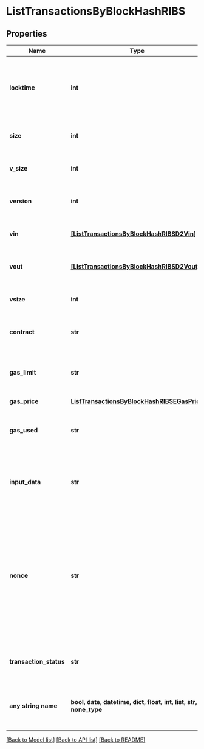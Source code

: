 # ListTransactionsByBlockHashRIBS


## Properties
Name | Type | Description | Notes
------------ | ------------- | ------------- | -------------
**locktime** | **int** | Represents the time at which a particular transaction can be added to the blockchain. | [optional] 
**size** | **int** | Represents the total size of this transaction. | [optional] 
**v_size** | **int** | Represents the virtual size of this transaction. | [optional] 
**version** | **int** | Represents transaction version number. | [optional] 
**vin** | [**[ListTransactionsByBlockHashRIBSD2Vin]**](ListTransactionsByBlockHashRIBSD2Vin.md) | Represents the transaction inputs. | [optional] 
**vout** | [**[ListTransactionsByBlockHashRIBSD2Vout]**](ListTransactionsByBlockHashRIBSD2Vout.md) | Represents the transaction outputs. | [optional] 
**vsize** | **int** | Represents the virtual size of this transaction. | [optional] 
**contract** | **str** | Represents the specific transaction contract. | [optional] 
**gas_limit** | **str** | Represents the amount of gas used by this specific transaction alone. | [optional] 
**gas_price** | [**ListTransactionsByBlockHashRIBSEGasPrice**](ListTransactionsByBlockHashRIBSEGasPrice.md) |  | [optional] 
**gas_used** | **str** | Represents the exact unit of gas that was used for the transaction. | [optional] 
**input_data** | **str** | Represents additional information that is required for the transaction. | [optional] 
**nonce** | **str** | Represents the sequential running number for an address, starting from 0 for the first transaction. E.g., if the nonce of a transaction is 10, it would be the 11th transaction sent from the sender&#39;s address. | [optional] 
**transaction_status** | **str** | String representation of the transaction status | [optional] 
**any string name** | **bool, date, datetime, dict, float, int, list, str, none_type** | any string name can be used but the value must be the correct type | [optional]

[[Back to Model list]](../README.md#documentation-for-models) [[Back to API list]](../README.md#documentation-for-api-endpoints) [[Back to README]](../README.md)


